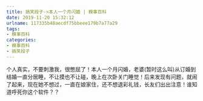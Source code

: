 ```yaml
---
title: 搞笑段子->本人一个月闪婚 | 糗事百科
date: 2019-11-20 15:32:12
urlname: 117335b48aecdf75bbeee179b7a77a29
tags: 
- 糗事百科
categories:
- 糗事百科
- 搞笑段子
---
```

个人真实，不要刺激我，很憋屈了！本人一个月闪婚，老婆(暂时这么叫)从订婚到结婚一直分居睡，不让摸也不让碰，晚上在次卧关门睡觉！后来发现有问题，就闹了起来，现在她不想过，一直在娘家住，还不想退彩礼钱，长友们出出注意！谁知道呼死你这个软件？？


